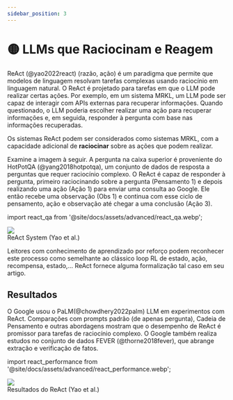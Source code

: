 ```yaml
---
sidebar_position: 3
---
```


# 🟡 LLMs que Raciocinam e Reagem

ReAct (@yao2022react) (razão, ação) é um paradigma que permite que modelos de linguagem resolvam tarefas complexas usando raciocínio em linguagem natural. O ReAct é projetado para tarefas em que o LLM pode realizar certas ações. Por exemplo, em um sistema MRKL, um LLM pode ser capaz de interagir com APIs externas para recuperar informações. Quando questionado, o LLM poderia escolher realizar uma ação para recuperar informações e, em seguida, responder à pergunta com base nas informações recuperadas.

Os sistemas ReAct podem ser considerados como sistemas MRKL, com a capacidade adicional de **raciocinar** sobre as ações que podem realizar.

Examine a imagem à seguir. A pergunta na caixa superior é proveniente do HotPotQA (@yang2018hotpotqa), um conjunto de dados de resposta a perguntas que requer raciocínio complexo. O ReAct é capaz de responder à pergunta, primeiro raciocinando sobre a pergunta (Pensamento 1) e depois realizando uma ação (Ação 1) para enviar uma consulta ao Google. Ele então recebe uma observação (Obs 1) e continua com esse ciclo de pensamento, ação e observação até chegar a uma conclusão (Ação 3).

import react_qa from '@site/docs/assets/advanced/react_qa.webp';

<div style={{textAlign: 'center'}}>
  <img src={react_qa} style={{width: "500px"}} />
</div>

<div style={{textAlign: 'center'}}>
ReAct System (Yao et al.)
</div>

Leitores com conhecimento de aprendizado por reforço podem reconhecer este processo como semelhante ao clássico loop  RL de estado, ação, recompensa, estado,... ReAct fornece alguma formalização tal caso em seu artigo.

## Resultados

O Google usou o PaLM(@chowdhery2022palm) LLM em experimentos com ReAct. Comparações com prompts padrão (de apenas pergunta), Cadeia de Pensamento e outras abordagens mostram que o desempenho de ReAct é promissor para tarefas de raciocínio complexo. O Google também realiza estudos no conjunto de dados FEVER (@thorne2018fever), que abrange extração e verificação de fatos. 

import react_performance from '@site/docs/assets/advanced/react_performance.webp';

<div style={{textAlign: 'center'}}>
  <img src={react_performance} style={{width: "500px"}} />
</div>

<div style={{textAlign: 'center'}}>
Resultados do ReAct (Yao et al.)
</div>